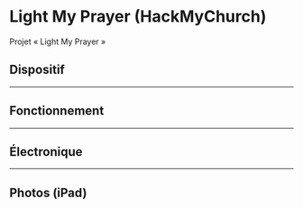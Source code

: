 # Light My Prayer (HackMyChurch)
Projet « Light My Prayer »

## Dispositif
---

## Fonctionnement

---

## Électronique

---

## Photos (iPad)
